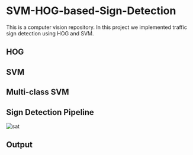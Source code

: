 # SVM-HOG-based-Sign-Detection
This is a computer vision repository. In this project we implemented traffic sign detection using HOG and SVM.

## HOG

## SVM

## Multi-class SVM 


## Sign Detection Pipeline
![sat](https://user-images.githubusercontent.com/93336207/140440221-3add366a-3828-45b3-ad3b-6ae041b21260.jpeg)

## Output 
